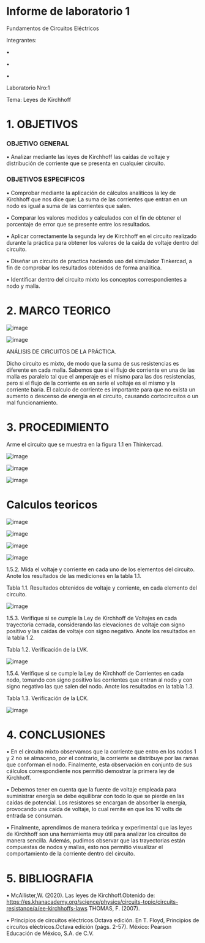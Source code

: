 
# Informe de laboratorio 1
Fundamentos de Circuitos Eléctricos

Integrantes:

•	

•	

•	

Laboratorio Nro:1

Tema: Leyes de Kirchhoff


# 1. OBJETIVOS

### OBJETIVO GENERAL
•	Analizar mediante las leyes de Kirchhoff las caídas de voltaje y distribución de corriente que se presenta en cualquier circuito.


### OBJETIVOS ESPECIFICOS

•	Comprobar mediante la aplicación de cálculos analíticos la ley de Kirchhoff que nos dice que: La suma de las corrientes que entran en un nodo es igual a suma de las corrientes que salen.

•	Comparar los valores medidos y calculados con el fin de obtener el porcentaje de error que se presente entre los resultados.

•	Aplicar correctamente la segunda ley de Kirchhoff en el circuito realizado durante la práctica para obtener los valores de la caída de voltaje dentro del circuito.

•	Diseñar un circuito de practica haciendo uso del simulador Tinkercad, a fin de comprobar los resultados obtenidos de forma analítica.

• Identificar dentro del circuito mixto los conceptos correspondientes a nodo y malla.
# 2. MARCO TEORICO

![image](https://user-images.githubusercontent.com/116761073/201746229-85ba4c56-4dd7-4325-96f2-7646c8f28986.png)

![image](https://user-images.githubusercontent.com/116761073/201746360-471481f0-2c26-43aa-9b12-f14f64fd6c5d.png)

ANÁLISIS DE CIRCUITOS DE LA PRÁCTICA. 

Dicho circuito es mixto, de modo que la suma de sus resistencias es diferente en cada malla. Sabemos que si el flujo de corriente en una de las malla es paralelo tal que el amperaje es el mismo para las dos resistencias, pero si el flujo de la corriente es en serie el voltaje es el mismo y la corriente baria. El calculo de corriente es importante para que no exista un aumento o descenso de energia en el circuito, causando cortocircuitos o un mal funcionamiento.

# 3.  PROCEDIMIENTO
Arme el circuito que se muestra en la figura 1.1 en Thinkercad.

![image](https://user-images.githubusercontent.com/116813974/201449128-c4d1f706-a9b6-4f09-852d-652dc200f4b2.png)

![image](https://user-images.githubusercontent.com/116813974/201448849-1cca539e-3c16-4514-aa20-843b01d19498.png)

![image](https://user-images.githubusercontent.com/116813974/201449070-09219654-4dcf-4b05-8922-70a1901f440e.png)

# Calculos teoricos

![image](https://user-images.githubusercontent.com/116813974/201449646-fa2c7d4d-d5f3-4a86-85db-9a975a19d75d.png)

![image](https://user-images.githubusercontent.com/116813974/201449658-34f557b3-10d9-4963-90a9-30f46a2f92ff.png)

![image](https://user-images.githubusercontent.com/116813974/201449699-4fd48522-de48-41b8-9709-241047abd5d4.png)

![image](https://user-images.githubusercontent.com/116813974/201449714-3bc34ec5-017f-430c-87ad-40e28296d839.png)


1.5.2. Mida el voltaje y corriente en cada uno de los elementos del circuito. Anote los resultados de las mediciones en la tabla 1.1.

Tabla 1.1. Resultados obtenidos de voltaje y corriente, en cada elemento del circuito.

![image](https://user-images.githubusercontent.com/116813974/201449207-335959cb-624e-4b4c-844f-417278e6228f.png)

1.5.3. Verifique si se cumple la Ley de Kirchhoff de Voltajes en cada trayectoria cerrada, considerando las elevaciones de voltaje con signo positivo y las caídas de voltaje con signo negativo. Anote los resultados en la tabla 1.2.

Tabla 1.2. Verificación de la LVK.

![image](https://user-images.githubusercontent.com/116813974/201449340-5bb41f56-6f0d-429b-9e9b-0b526a2dbddf.png)

1.5.4. Verifique si se cumple la Ley de Kirchhoff de Corrientes en cada nodo, tomando con signo positivo las corrientes que entran al nodo y con signo negativo las que salen del nodo. Anote los resultados en la tabla 1.3.

Tabla 1.3. Verificación de la LCK.

![image](https://user-images.githubusercontent.com/116813974/201449589-0896de04-c2b1-4a1d-a650-72af2c517693.png)


# 4. CONCLUSIONES 

•	En el circuito mixto observamos que la corriente que entro en los nodos 1 y 2 no se almaceno, por el contrario, la corriente se distribuye por las ramas que conforman el nodo. Finalmente, esta observación en conjunto de sus cálculos correspondiente nos permitió demostrar la primera ley de Kirchhoff.

•	Debemos tener en cuenta que la fuente de voltaje empleada para suministrar energía se debe equilibrar con todo lo que se pierde en las caídas de potencial. Los resistores se encargan de absorber la energía, provocando una caída de voltaje, lo cual remite en que los 10 volts de entrada se consuman.

•	Finalmente, aprendimos de manera teórica y experimental que las leyes de Kirchhoff son una herramienta muy útil para analizar los circuitos de manera sencilla. Además, pudimos observar que las trayectorias están compuestas de nodos y mallas, esto nos permitió visualizar el comportamiento de la corriente dentro del circuito.


# 5. BIBLIOGRAFIA

•	 McAllister,W. (2020). Las leyes de Kirchhoff.Obtenido de: https://es.khanacademy.org/science/physics/circuits-topic/circuits-resistance/a/ee-kirchhoffs-laws THOMAS, F. (2007).

•	 Principios de circuitos eléctricos.Octava edición. En T. Floyd, Principios de circuitos eléctricos.Octava edición (págs. 2-57). México: Pearson Educación de México, S.A. de C.V.
